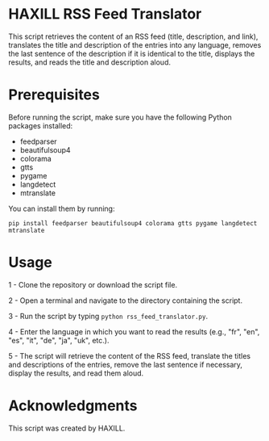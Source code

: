 # HAXILL RSS Feed Translator
This script retrieves the content of an RSS feed (title, description, and link), translates the title and description of the entries into any language, removes the last sentence of the description if it is identical to the title, displays the results, and reads the title and description aloud.

# Prerequisites
Before running the script, make sure you have the following Python packages installed:

* feedparser
* beautifulsoup4
* colorama
* gtts
* pygame
* langdetect
* mtranslate

You can install them by running:

`pip install feedparser beautifulsoup4 colorama gtts pygame langdetect mtranslate`

# Usage
1 - Clone the repository or download the script file.

2 - Open a terminal and navigate to the directory containing the script.

3 - Run the script by typing `python rss_feed_translator.py`.

4 - Enter the language in which you want to read the results (e.g., "fr", "en", "es", "it", "de", "ja", "uk", etc.).

5 - The script will retrieve the content of the RSS feed, translate the titles and descriptions of the entries, remove the last sentence if necessary, display the results, and read them aloud.

# Acknowledgments
This script was created by HAXILL.
